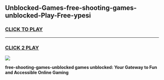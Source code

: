
## Unblocked-Games-free-shooting-games-unblocked-Play-Free-ypesi
<h3>
<a href="https://premium76.site?title=free-shooting-games-unblocked&ref=10A">CLICK TO PLAY</a></h3>
<hr>

<h3>
<a href="https://premium76.site?title=free-shooting-games-unblocked&ref=10A">CLICK 2 PLAY</a>
  
</h3>

<a href="https://premium76.site?title=free-shooting-games-unblocked&ref=10A"><img src="https://clearcache.store/games.png"></a>


**free-shooting-games-unblocked games unblocked: Your Gateway to Fun and Accessible Online Gaming**
